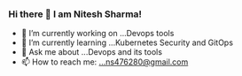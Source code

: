 ### Hi there 👋 I am Nitesh Sharma!


- 🔭 I’m currently working on ...Devops tools
- 🌱 I’m currently learning ...Kubernetes Security and GitOps
- 💬 Ask me about ...Devops and its tools
- 📫 How to reach me: ...ns476280@gmail.com

